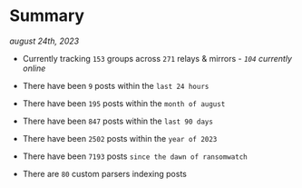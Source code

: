 
# Summary
_august 24th, 2023_

- Currently tracking `153` groups across `271` relays & mirrors - _`104` currently online_

- There have been `9` posts within the `last 24 hours`

- There have been `195` posts within the `month of august`

- There have been `847` posts within the `last 90 days`

- There have been `2502` posts within the `year of 2023`

- There have been `7193` posts `since the dawn of ransomwatch`

- There are `80` custom parsers indexing posts
